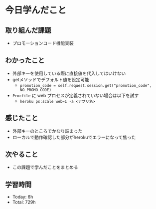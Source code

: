 # 今日学んだこと
## 取り組んだ課題
- プロモーションコード機能実装
## わかったこと
- 外部キーを使用している際に直接値を代入してはいけない
- getメソッドでデフォルト値を設定可能
    - `promotion_code = self.request.session.get("promotion_code", NO_PROMO_CODE)`
- `Procfile` に web プロセスが定義されていない場合は以下を試す
    - `heroku ps:scale web=1 -a <アプリ名>`
## 感じたこと
- 外部キーのところでかなり詰まった
- ローカルで動作確認した部分がherokuでエラーになって焦った
## 次やること
- この課題で学んだことをまとめる
## 学習時間
- Today: 6h
- Total: 729h